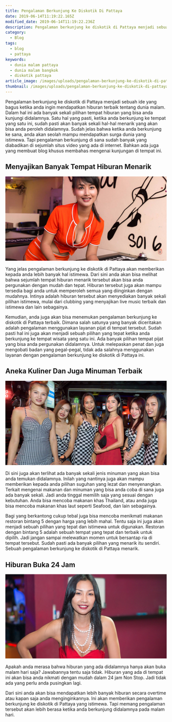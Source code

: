 ```yaml
---
title: Pengalaman Berkunjung Ke Diskotik Di Pattaya
date: 2019-06-14T11:19:22.165Z
modified_date: 2019-06-14T11:19:22.236Z
description: Pengalaman berkunjung ke diskotik di Pattaya menjadi sebuah ide yang bagus ketika anda ingin mendapatkan hiburan terbaik tentang dunia malam.
category:
  - Blog
tags:
  - blog
  - pattaya
keywords:
  - dunia malam pattaya
  - dunia malam bangkok
  - diskotik pattaya
article_image: /images/uploads/pengalaman-berkunjung-ke-diskotik-di-pattaya-3.jpg
thumbnail: /images/uploads/pengalaman-berkunjung-ke-diskotik-di-pattaya-3-011.jpg
---
```

Pengalaman berkunjung ke diskotik di Pattaya menjadi sebuah ide yang bagus ketika anda ingin mendapatkan hiburan terbaik tentang dunia malam. Dalam hal ini ada banyak sekali pilihan tempat hiburan yang bisa anda kunjungi didalamnya. Satu hal yang pasti, ketika anda berkunjung ke tempat yang satu ini, sudah pasti akan banyak sekali hal-hal menarik yang akan bisa anda peroleh didalamnya. Sudah jelas bahwa ketika anda berkunjung ke sana, anda akan seolah mampu mendapatkan surga dunia yang istimewa. Tapi pengalaman berkunjung di sana sudah banyak yang diabadikan di sejumlah situs video yang ada di internet. Bahkan ada juga yang membuat blog khusus membahas mengenai kunjungan di tempat ini.



## Menyajikan Banyak Tempat Hiburan Menarik

![Pengalaman Berkunjung Ke Diskotik Di Pattaya](/images/uploads/pengalaman-berkunjung-ke-diskotik-di-pattaya-3.jpg)

Yang jelas pengalaman berkunjung ke diskotik di Pattaya akan memberikan kepada anda lebih banyak hal istimewa. Dari sini anda akan bisa melihat bahwa sejumlah tempat hiburan menarik tersebut akan bisa anda pergunakan dengan mudah dan tepat. Hiburan tersebut juga akan mampu tersedia bagi anda untuk memperoleh semua yang diinginkan dengan mudahnya. Intinya adalah hiburan tersebut akan menyediakan banyak sekali pilihan istimewa, mulai dari clubbing yang menyajikan live music terbaik dan istimewa dan lain sebagainya.

Kemudian, anda juga akan bisa menemukan pengalaman berkunjung ke diskotik di Pattaya terbaik. Dimana salah satunya yang banyak diceritakan adalah pengalaman menggunakan layanan pijat di tempat tersebut. Sudah pasti hal ini juga akan menjadi sebuah pilihan yang tepat ketika anda berkunjung ke tempat wisata yang satu ini. Ada banyak pilihan tempat pijat yang bisa anda pergunakan didalamnya. Untuk melepaskan penat dan juga mengobati badan yang pegal-pegal, tidak ada salahnya menggunakan layanan dengan pengalaman berkunjung ke diskotik di Pattaya ini.



## Aneka Kuliner Dan Juga Minuman Terbaik

![Pengalaman Berkunjung Ke Diskotik Di Pattaya](/images/uploads/pengalaman-berkunjung-ke-diskotik-di-pattaya-2.jpg)

Di sini juga akan terlihat ada banyak sekali jenis minuman yang akan bisa anda temukan didalamnya. Inilah yang nantinya juga akan mampu memberikan kepada anda pilihan suguhan yang lezat dan menyenangkan. Terkait mengenai makanan dan minuman yang bisa anda coba di sana juga ada banyak sekali. Jadi anda tinggal memilih saja yang sesuai dengan kebutuhan. Anda bisa mencoba makanan khas Thailand, atau anda juga bisa mencoba makanan khas laut seperti Seafood, dan lain sebagainya.

Bagi yang berkantong cukup tebal juga bisa mencoba menikmati makanan restoran bintang 5 dengan harga yang lebih mahal. Tentu saja ini juga akan menjadi sebuah pilihan yang tepat dan istimewa untuk digunakan. Restoran dengan bintang 5 adalah sebuah tempat yang tepat dan terbaik untuk dipilih. Jadi jangan sampai melewatkan momen untuk bersantap ria di tempat tersebut. Sudah pasti ada banyak pilihan yang menarik itu sendiri. Sebuah pengalaman berkunjung ke diskotik di Pattaya menarik.



## Hiburan Buka 24 Jam

![Pengalaman Berkunjung Ke Diskotik Di Pattaya](/images/uploads/pengalaman-berkunjung-ke-diskotik-di-pattaya-1.jpg)

Apakah anda merasa bahwa hiburan yang ada didalamnya hanya akan buka malam hari saja? Jawabannya tentu saja tidak. Hiburan yang ada di tempat ini akan bisa anda nikmati dengan mudah dalam 24 jam Non Stop. Jadi tidak ada yang perlu anda pusingkan lagi. 

Dari sini anda akan bisa mendapatkan lebih banyak hiburan secara overtime atau kapan saja anda menginginkannya. Ini akan memberikan pengalaman berkunjung ke diskotik di Pattaya yang istimewa. Tapi memang pengalaman tersebut akan lebih berasa ketika anda berkunjung didalamnya pada malam hari.
